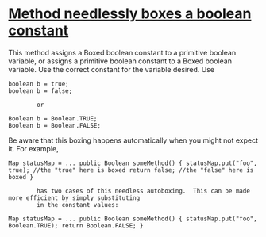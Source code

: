# [Method needlessly boxes a boolean constant](http://fb-contrib.sourceforge.net/bugdescriptions.html#NAB_NEEDLESS_BOOLEAN_CONSTANT_CONVERSION)

This method assigns a Boxed boolean constant to a primitive boolean variable, or assigns a primitive boolean
			constant to a Boxed boolean variable. Use the correct constant for the variable desired. Use   

    boolean b = true;
    boolean b = false;

			or   

    Boolean b = Boolean.TRUE;
    Boolean b = Boolean.FALSE;

Be aware that this boxing happens automatically when you might not expect it.  For example,   

    Map statusMap = ... public Boolean someMethod() { statusMap.put("foo", true); //the "true" here is boxed return false; //the "false" here is boxed }

			has two cases of this needless autoboxing.  This can be made more efficient by simply substituting
			in the constant values:   

    Map statusMap = ... public Boolean someMethod() { statusMap.put("foo", Boolean.TRUE); return Boolean.FALSE; }